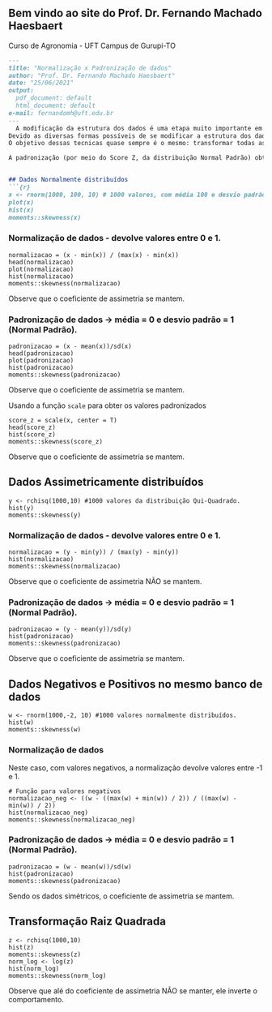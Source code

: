 ## Bem vindo ao site do Prof. Dr. Fernando Machado Haesbaert
Curso de Agronomia - UFT Campus de Gurupi-TO



```markdown
---
title: "Normalização x Padronização de dados"
author: "Prof. Dr. Fernando Machado Haesbaert"
date: "25/06/2021"
output:
  pdf_document: default
  html_document: default
e-mail: fernandomh@uft.edu.br
---
  A modificação da estrutura dos dados é uma etapa muito importante em difeços tipos de processos de análise de dados, muitos algoritmos de Machine Learning, por exemplo, necessitam que os dados de entrada sejam valores padronizados. 
Devido as diversas formas possíveis de se modificar a estrutura dos dados sugem terminologia diferentes, como: "Transformação de dados", "Padronização de dados", "Normalização de dados", etc.
O objetivo dessas tecnicas quase sempre é o mesmo: transformar todas as variáveis na mesma ordem de grandeza, ou seja, trazer os valores para a mesma escala de valores. No entanto, dependendo da técnica utilizada, algumas características precisam ser observadas, tais como, o intervalo dos valores resultantes e se o padrão de simetria/assimetria dos dados originais se mante ou não.

A padronização (por meio do Score Z, da distribuição Normal Padrão) obtemos como resultado dados centralizados em uma média igual a 0 e desvio padrão igual a 1. Já a normalização de dados, o nosso resultado se encontra em um intevalo de 0 a 1, já se tivermos números negativos o intervalo será de -1 a 1.


## Dados Normalmente distribuídos
```{r}
x <- rnorm(1000, 100, 10) # 1000 valores, com média 100 e desvio padrão 10.
plot(x)
hist(x)
moments::skewness(x)
```

### Normalização de dados - devolve valores entre 0 e 1.
```{r}
normalizacao = (x - min(x)) / (max(x) - min(x))
head(normalizacao)
plot(normalizacao)
hist(normalizacao)
moments::skewness(normalizacao)
```
Observe que o coeficiente de assimetria se mantem.
  
### Padronização de dados -> média = 0 e desvio padrão = 1 (Normal Padrão).
```{r}
padronizacao = (x - mean(x))/sd(x)
head(padronizacao)
plot(padronizacao)
hist(padronizacao)
moments::skewness(padronizacao)
```
Observe que o coeficiente de assimetria se mantem.
  
Usando a função `scale` para obter os valores padronizados 
```{r}
score_z = scale(x, center = T)
head(score_z)
hist(score_z)
moments::skewness(score_z)
```
Observe que o coeficiente de assimetria se mantem.
  
## Dados Assimetricamente distribuídos
```{r}
y <- rchisq(1000,10) #1000 valores da distribuição Qui-Quadrado. 
hist(y)
moments::skewness(y)
```

### Normalização de dados - devolve valores entre 0 e 1.
```{r}
normalizacao = (y - min(y)) / (max(y) - min(y))
hist(normalizacao)
moments::skewness(normalizacao)
```
Observe que o coeficiente de assimetria NÃO se mantem.
  
### Padronização de dados -> média = 0 e desvio padrão = 1 (Normal Padrão).
```{r}
padronizacao = (y - mean(y))/sd(y)
hist(padronizacao)
moments::skewness(padronizacao)
```
Observe que o coeficiente de assimetria se mantem.
  
## Dados Negativos e Positivos no mesmo banco de dados
```{r}
w <- rnorm(1000,-2, 10) #1000 valores normalmente distribuídos. 
hist(w)
moments::skewness(w)
```
### Normalização de dados
Neste caso, com valores negativos, a normalização devolve valores entre -1 e 1.
```{r}
# Função para valores negativos
normalizacao_neg <- ((w - ((max(w) + min(w)) / 2)) / ((max(w) - min(w)) / 2))
hist(normalizacao_neg)
moments::skewness(normalizacao_neg)
```

### Padronização de dados -> média = 0 e desvio padrão = 1 (Normal Padrão).
```{r}
padronizacao = (w - mean(w))/sd(w)
hist(padronizacao)
moments::skewness(padronizacao)
```
Sendo os dados simétricos, o coeficiente de assimetria se mantem.
  
## Transformação Raiz Quadrada
```{r}
z <- rchisq(1000,10)
hist(z)
moments::skewness(z)
norm_log <- log(z)
hist(norm_log)
moments::skewness(norm_log)
```
Observe que alé do coeficiente de assimetria NÃO se manter, ele inverte o comportamento.


```
